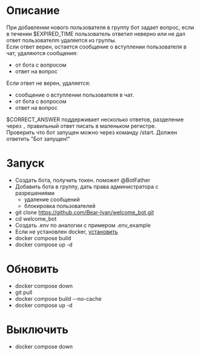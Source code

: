 # Описание
При добавлении нового пользователя в группу бот задает вопрос, если в течении $EXPIRED_TIME пользователь ответил неверно или не дал ответ пользователm удаляется из группы.  
Если ответ верен, остается сообщение о вступлении пользователя в чат, удаляются сообщения:
+ от бота с вопросом
+ ответ на вопрос

Если ответ не верен, удаляется:
+ сообщение о вступлении пользователя в чат.
+ от бота с вопросом
+ ответ на вопрос

$CORRECT_ANSWER поддерживает несколько ответов, разделение через `,` правильный ответ писать в маленьком регистре.  
Проверить что бот запущен можно через команду /start. Должен ответить "Бот запущен!"

# Запуск
+ Cоздать бота, получить токен. поможет @BotFather
+ Добавить бота в группу, дать права администратора с разрешениями
  + удаление сообщений
  + блокировка пользователей
+ git clone https://github.com/Bear-Ivan/welcome_bot.git
+ cd welcome_bot
+ Создать .env по аналогии с примером .env_example
+ Если не установлен docker, [установить](https://docs.docker.com/compose/install/)
+ docker compose build
+ docker compose up -d

# Обновить
+ docker compose down
+ git pull
+ docker compose build --no-cache
+ docker compose up -d

# Выключить
+ docker compose down
